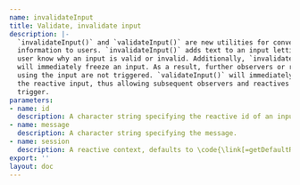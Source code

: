 ```yaml
---
name: invalidateInput
title: Validate, invalidate input
description: |-
  `invalidateInput()` and `validateInput()` are new utilities for conveying
  information to users. `invalidateInput()` adds text to an input letting a
  user know why an input is valid or invalid. Additionally, `invalidateInput()`
  will immediately freeze an input. As a result, further observers or reactives
  using the input are not triggered. `validateInput()` will immediately thaw
  the reactive input, thus allowing subsequent observers and reactives to
  trigger.
parameters:
- name: id
  description: A character string specifying the reactive id of an input.
- name: message
  description: A character string specifying the message.
- name: session
  description: A reactive context, defaults to \code{\link[=getDefaultReactiveDomain]{getDefaultReactiveDomain()}}.
export: ''
layout: doc
---
```

